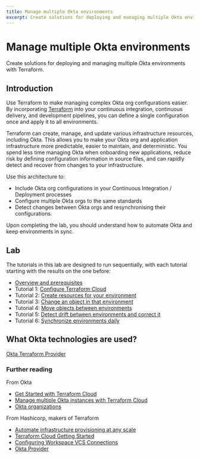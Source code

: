 ```yaml
---
title: Manage multiple Okta environments
excerpt: Create solutions for deploying and managing multiple Okta environments with Terraform.
---
```


# Manage multiple Okta environments

Create solutions for deploying and managing multiple Okta environments with Terraform.

## Introduction

Use Terraform to make managing complex Okta org configurations easier. By incorporating [Terraform](https://www.terraform.io/) into your continuous integration, continuous delivery, and development pipelines, you can define a single configuration once and apply it to all environments.

Terraform can create, manage, and update various infrastructure resources, including Okta. This allows you to make your Okta org and application infrastructure more predictable, easier to maintain, and deterministic. You spend less time managing Okta when onboarding new applications, reduce risk by defining configuration information in source files, and can rapidly detect and recover from changes to your infrastructure.

Use this architecture to:

* Include Okta org configurations in your Continuous Integration / Deployment processes
* Configure multiple Okta orgs to the same standards
* Detect changes between Okta orgs and resynchronising their configurations.

Upon completing the lab, you should understand how to automate Okta and keep environments in sync.

## Lab

The tutorials in this lab are designed to run sequentially, with each tutorial starting with the results on the one before:

* [Overview and prerequisites](/architecture-center/architectures/multiple-environments/lab)
* Tutorial 1: [Configure Terraform Cloud](/architecture-center/architectures/multiple-environments/lab-1-configure-terraform-cloud)
* Tutorial 2: [Create resources for your environment](/architecture-center/architectures/multiple-environments/lab-2-create-resources)
* Tutorial 3: [Change an object in that environment](/architecture-center/architectures/multiple-environments/lab-3-rename-a-group)
* Tutorial 4: [Move objects between environments](/architecture-center/architectures/multiple-environments/lab-4-deploy-changes-to-production)
* Tutorial 5: [Detect drift between environments and correct it](/architecture-center/architectures/multiple-environments/lab-5-detect-drift)
* Tutorial 6: [Synchronize environments daily](/architecture-center/architectures/multiple-environments/lab-6-synchronize-environments-daily)

## What Okta technologies are used?

[Okta Terraform Provider](https://registry.terraform.io/providers/okta/okta/latest/docs)

### Further reading

From Okta

* [Get Started with Terraform Cloud](/blog/2020/02/03/managing-multiple-okta-instances-with-terraform-cloud#get-started-with-terraform-cloud)
* [Manage multiple Okta instances with Terraform Cloud](/blog/2020/02/03/managing-multiple-okta-instances-with-terraform-cloud)
* [Okta organizations](/docs/concepts/okta-organizations/)

From Hashicorp, makers of Terraform

* [Automate infrastructure provisioning at any scale](https://cloud.hashicorp.com/products/terraform)
* [Terraform Cloud Getting Started](https://learn.hashicorp.com/collections/terraform/cloud-get-started?utm_source=WEBSITE&utm_medium=WEB_IO&utm_offer=ARTICLE_PAGE&utm_content=DOCS)
* [Configuring Workspace VCS Connections](https://www.terraform.io/cloud-docs/workspaces/settings/vcs)
* [Okta Provider](https://registry.terraform.io/providers/okta/okta/latest/docs)